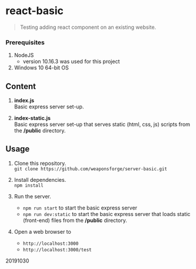 # react-basic

> Testing adding react component on an existing website.



### Prerequisites

1. NodeJS
	- version 10.16.3 was used for this project
2. Windows 10 64-bit OS



## Content

1. **index.js**  
Basic express server set-up.

2. **index-static.js**  
Basic express server set-up that serves static (html, css, js) scripts from the **/public** directory.



## Usage

1. Clone this repository.  
`git clone https://github.com/weaponsforge/server-basic.git`

2. Install dependencies.  
`npm install`

3. Run the server.  
	- `npm run start` to start the basic express server
	- `npm run dev:static` to start the basic express server that loads static (front-end) files from the **/public** directory.

4. Open a web browser to  
   - `http://localhost:3000`
   - `http://localhost:3000/test`


20191030

